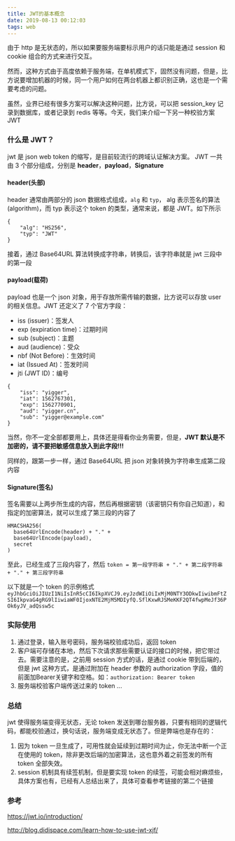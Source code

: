 ```yaml
---
title: JWT的基本概念
date: 2019-08-13 00:12:03
tags: web
---
```


由于 http 是无状态的，所以如果要服务端要标示用户的话只能是通过 session 和 cookie 组合的方式来进行交互。

然而，这种方式由于高度依赖于服务端，在单机模式下，固然没有问题，但是，比方说要增加机器的时候，同一个用户如何在两台机器上都识别正确，这也是一个需要考虑的问题。

虽然，业界已经有很多方案可以解决这种问题，比方说，可以把 session_key 记录到数据库，或者记录到 redis 等等。今天，我们来介绍一下另一种校验方案 JWT

### 什么是 JWT？
jwt 是 json web token 的缩写，是目前较流行的跨域认证解决方案。 JWT 一共由 3 个部分组成，分别是 **header**，**payload**，**Signature**

#### header(头部)
header 通常由两部分的 json 数据格式组成，`alg` 和 `typ`， alg 表示签名的算法(algorithm)，而 typ 表示这个 token 的类型，通常来说，都是 JWT。如下所示
```
{
    "alg": "HS256",
    "typ": "JWT"
}
```
接着，通过 Base64URL 算法转换成字符串，转换后，该字符串就是 jwt 三段中的第一段


#### payload(载荷)
payload 也是一个 json 对象，用于存放所需传输的数据，比方说可以存放 user 的相关信息。JWT 还定义了 7 个官方字段：

- iss (issuer)：签发人
- exp (expiration time)：过期时间
- sub (subject)：主题
- aud (audience)：受众
- nbf (Not Before)：生效时间
- iat (Issued At)：签发时间
- jti (JWT ID)：编号
```
{
    "iss": "yigger",
    "iat": 1562767301,
    "exp": 1562770901,
    "aud": "yigger.cn",
    "sub": "yigger@example.com"
}
```
当然，你不一定全部都要用上，具体还是得看你业务需要，但是，**JWT 默认是不加密的，请不要把敏感信息放入到此字段!!!**

同样的，跟第一步一样，通过 Base64URL 把 json 对象转换为字符串生成第二段内容

#### Signature(签名)
签名需要以上两步所生成的内容，然后再根据密钥（该密钥只有你自己知道），和指定的加密算法，就可以生成了第三段的内容了

```
HMACSHA256(
  base64UrlEncode(header) + "." +
  base64UrlEncode(payload),
  secret
)
```

至此，已经生成了三段内容了，然后 `token = 第一段字符串 + "." + 第二段字符串 + "." + 第三段字符串`

以下就是一个 token 的示例格式
`eyJhbGciOiJIUzI1NiIsInR5cCI6IkpXVCJ9.eyJzdWIiOiIxMjM0NTY3ODkwIiwibmFtZSI6IkpvaG4gRG9lIiwiaWF0IjoxNTE2MjM5MDIyfQ.SflKxwRJSMeKKF2QT4fwpMeJf36POk6yJV_adQssw5c`

### 实际使用
1. 通过登录，输入账号密码，服务端校验成功后，返回 token
2. 客户端可存储在本地，然后下次请求那些需要认证的接口的时候，把它带过去。需要注意的是，之前用 session 方式的话，是通过 cookie 带到后端的，但是 jwt 这种方式，是通过附加在 header 参数的 authorization 字段，值的前面加Bearer关键字和空格。如：`authorization: Bearer token`
3. 服务端校验客户端传送过来的 token ...

### 总结
jwt 使得服务端变得无状态，无论 token 发送到哪台服务器，只要有相同的逻辑代码，都能校验通过，换句话说，服务端变成无状态了。但是弊端也是存在的：
1. 因为 token 一旦生成了，可用性就会延续到过期时间为止，你无法中断一个正在使用的 token，除非更改后端的加密算法，这也意外着之前签发的所有 token 全部失效。
2. session 机制具有续签机制，但是要实现 token 的续签，可能会相对麻烦些，具体方案也有，已经有人总结出来了，具体可查看参考链接的第二个链接



### 参考
https://jwt.io/introduction/

http://blog.didispace.com/learn-how-to-use-jwt-xjf/
